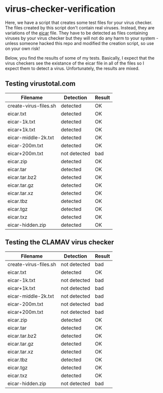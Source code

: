 virus-checker-verification
==========================

Here, we have a script that creates some test files for your virus checker.
The files created by this script don't contain real viruses. Instead, they
are variations of the [eicar](https://www.eicar.org/?page_id=3950) file. They have to
be detected as files containing viruses by your virus checker but they
will not do any harm to your system - unless someone hacked this repo
and modified the creation script, so use on your own risk!

Below, you find the results of some of my tests.
Basically, I expect that the virus checkers see the existance
of the eicar file in all of the files so I expect them to detect
a virus. Unfortunately, the results are mixed.

Testing virustotal.com
----------------------

Filename              | Detection    | Result
----------------------|--------------|--------
create-virus-files.sh | detected     | OK
eicar.txt             | detected     | OK
eicar-1k.txt          | detected     | OK
eicar+1k.txt          | detected     | OK
eicar-middle-2k.txt   | detected     | OK
eicar-200m.txt        | detected     | OK
eicar+200m.txt        | not detected | bad
eicar.zip             | detected     | OK
eicar.tar             | detected     | OK
eicar.tar.bz2         | detected     | OK
eicar.tar.gz          | detected     | OK
eicar.tar.xz          | detected     | OK
eicar.tbz             | detected     | OK
eicar.tgz             | detected     | OK
eicar.txz             | detected     | OK
eicar-hidden.zip      | detected     | OK

Testing the CLAMAV virus checker
--------------------------------

Filename              | Detection    | Result
----------------------|--------------|--------
create-virus-files.sh | not detected | bad
eicar.txt             | detected     | OK
eicar-1k.txt          | not detected | bad
eicar+1k.txt          | not detected | bad
eicar-middle-2k.txt   | not detected | bad
eicar-200m.txt        | not detected | bad
eicar+200m.txt        | not detected | bad
eicar.zip             | detected     | OK
eicar.tar             | detected     | OK
eicar.tar.bz2         | detected     | OK
eicar.tar.gz          | detected     | OK
eicar.tar.xz          | detected     | OK
eicar.tbz             | detected     | OK
eicar.tgz             | detected     | OK
eicar.txz             | detected     | OK
eicar-hidden.zip      | not detected | bad
